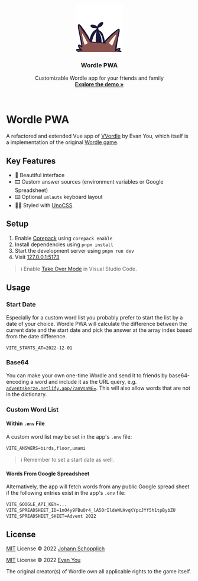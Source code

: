 <p align="center">
  <img src="./public/images/header.png" alt="Logo of Wordle PWA" width="128" height="128">
</p>

<h3 align="center">Wordle PWA</h3>

<p align="center">
  Customizable Wordle app for your friends and family<br>
  <a href="https://adventskerze.netlify.app"><strong>Explore the demo »</strong></a>
</p>

<br>

# Wordle PWA

A refactored and extended Vue app of [VVordle](https://github.com/yyx990803/vue-wordle) by Evan You, which itself is a implementation of the original [Wordle game](https://www.nytimes.com/games/wordle/index.html).

## Key Features

- 🐤 Beautiful interface
- 🎞 Custom answer sources (environment variables or Google Spreadsheet)
- ⌨️ Optional `umlauts` keyboard layout
- 💆‍♀️ Styled with [UnoCSS](https://github.com/unocss/unocss)

## Setup

1. Enable [Corepack](https://github.com/nodejs/corepack) using `corepack enable`
2. Install dependencies using `pnpm install`
3. Start the development server using `pnpm run dev`
4. Visit [127.0.0.1:5173](http://127.0.0.1:5173/)

> ℹ️ Enable [Take Over Mode](https://vuejs.org/guide/typescript/overview.html#takeover-mode) in Visual Studio Code.

## Usage

### Start Date

Especially for a custom word list you probably prefer to start the list by a date of your choice. Wordle PWA will calculate the difference between the current date and the start date and pick the answer at the array index based from the date difference.

```
VITE_STARTS_AT=2022-12-01
```

### Base64

You can make your own one-time Wordle and send it to friends by base64-encoding a word and include it as the URL query, e.g. [`adventskerze.netlify.app/?anVsaWE=`](https://adventskerze.netlify.app/?anVsaWE=). This will also allow words that are not in the dictionary.

### Custom Word List

#### Within `.env` File

A custom word list may be set in the app's `.env` file:

```
VITE_ANSWERS=birds,floor,umami
```

> ℹ️ Remember to set a start date as well.

#### Words From Google Spreadsheet

Alternatively, the app will fetch words from any public Google spread sheet if the following entries exist in the app's `.env` file:

```
VITE_GOOGLE_API_KEY=...
VITE_SPREADSHEET_ID=1nO4y9FBuOr4_lA50rIldeWUAvqKYpcJYf5h1tpBybZU
VITE_SPREADSHEET_SHEET=Advent 2022
```

## License

[MIT](./LICENSE) License © 2022 [Johann Schopplich](https://github.com/johannschopplich)

[MIT](./LICENSE) License © 2022 [Evan You](https://github.com/yyx990803)

The original creator(s) of Wordle own all applicable rights to the game itself.
